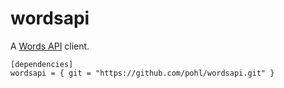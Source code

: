 # wordsapi

A [Words API](https://www.wordsapi.com) client.

```
[dependencies]
wordsapi = { git = "https://github.com/pohl/wordsapi.git" }
```

